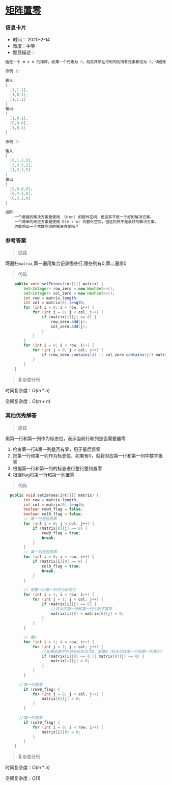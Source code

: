 # [矩阵置零](https://leetcode-cn.com/problems/set-matrix-zeroes/)

### 信息卡片

- 时间： 2020-2-14
- 难度：中等
- 题目描述：

```java
给定一个 m x n 的矩阵，如果一个元素为 0，则将其所在行和列的所有元素都设为 0。请使用原地算法。

示例 1:

输入: 
[
  [1,1,1],
  [1,0,1],
  [1,1,1]
]
输出: 
[
  [1,0,1],
  [0,0,0],
  [1,0,1]
]

示例 2:

输入: 
[
  [0,1,2,0],
  [3,4,5,2],
  [1,3,1,5]
]
输出: 
[
  [0,0,0,0],
  [0,4,5,0],
  [0,3,1,0]
]

进阶:
    一个直接的解决方案是使用  O(mn) 的额外空间，但这并不是一个好的解决方案。
    一个简单的改进方案是使用 O(m + n) 的额外空间，但这仍然不是最好的解决方案。
    你能想出一个常数空间的解决方案吗？
```



### 参考答案

> 思路

两遍扫`matrix`,第一遍用集合记录哪些行,哪些列有0;第二遍置0 

> 代码

```java
    public void setZeroes(int[][] matrix) {
        Set<Integer> row_zero = new HashSet<>();
        Set<Integer> col_zero = new HashSet<>();
        int row = matrix.length;
        int col = matrix[0].length;
        for (int i = 0; i < row; i++) {
            for (int j = 0; j < col; j++) {
                if (matrix[i][j] == 0) {
                    row_zero.add(i);
                    col_zero.add(j);
                }
            }
        }
        for (int i = 0; i < row; i++) {
            for (int j = 0; j < col; j++) {
                if (row_zero.contains(i) || col_zero.contains(j)) matrix[i][j] = 0;
            }
        }  
    }
```

> 复杂度分析

时间复杂度：$O(m*n)$  

空间复杂度：$O(m+n)$



### 其他优秀解答

> 思路

用第一行和第一列作为标志位，表示当前行和列是否需要置零

1. 检查第一行&第一列是否有零，用于最后置零
2. 把第一行和第一列作为标志位，如果有0，就将对应第一行和第一列中数字置零
3. 根据第一行和第一列的标志进行整行整列置零
4. 根据flag将第一行和第一列置零



> 代码

```java
  public void setZeroes(int[][] matrix) {
        int row = matrix.length;
        int col = matrix[0].length;
        boolean row0_flag = false;
        boolean col0_flag = false;
        // 第一行是否有零
        for (int j = 0; j < col; j++) {
            if (matrix[0][j] == 0) {
                row0_flag = true;
                break;
            }
        }
        // 第一列是否有零
        for (int i = 0; i < row; i++) {
            if (matrix[i][0] == 0) {
                col0_flag = true;
                break;
            }
        }
      
        // 把第一行第一列作为标志位
        for (int i = 1; i < row; i++) {
            for (int j = 1; j < col; j++) {
                if (matrix[i][j] == 0) {
                    //将对应第一行和第一列中数字置零
                    matrix[i][0] = matrix[0][j] = 0;
                }
            }
        }
      
        // 置0
        for (int i = 1; i < row; i++) {
            for (int j = 1; j < col; j++) {
                //如果此数字的对应标志位为0，就置0（标志位由第一行和第一列表示）
                if (matrix[i][0] == 0 || matrix[0][j] == 0) {
                    matrix[i][j] = 0;
                }
            }
        }
      
      //第一行置零
        if (row0_flag) {
            for (int j = 0; j < col; j++) {
                matrix[0][j] = 0;
            }
        }
      
      //第一列置零
        if (col0_flag) {
            for (int i = 0; i < row; i++) {
                matrix[i][0] = 0;
            }
        } 
    }
```

> 复杂度分析

时间复杂度：$O(m*n)$  

空间复杂度：$O(1)$



